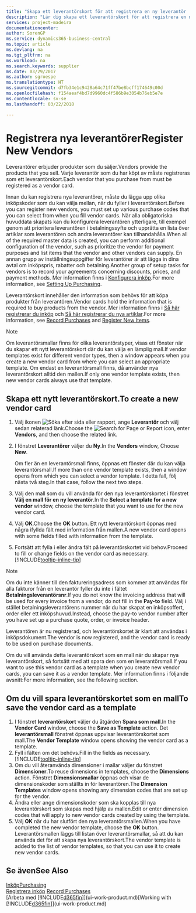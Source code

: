 ```yaml
---
title: "Skapa ett leverantörskort för att registrera en ny leverantör | Microsoft Docs"
description: "Lär dig skapa ett leverantörskort för att registrera en ny leverantör."
services: project-madeira
documentationcenter: 
author: SorenGP
ms.service: dynamics365-business-central
ms.topic: article
ms.devlang: na
ms.tgt_pltfrm: na
ms.workload: na
ms.search.keywords: supplier
ms.date: 03/29/2017
ms.author: sgroespe
ms.translationtype: HT
ms.sourcegitcommit: d7fb34e1c9428a64c71ff47be8bcff174649c00d
ms.openlocfilehash: f154aeaf4bd7d9960dc4f586b9e3054b76eb5e7e
ms.contentlocale: sv-se
ms.lasthandoff: 03/22/2018

---
```

# <a name="register-new-vendors"></a><span data-ttu-id="7335d-103">Registrera nya leverantörer</span><span class="sxs-lookup"><span data-stu-id="7335d-103">Register New Vendors</span></span>
<span data-ttu-id="7335d-104">Leverantörer erbjuder produkter som du säljer.</span><span class="sxs-lookup"><span data-stu-id="7335d-104">Vendors provide the products that you sell.</span></span> <span data-ttu-id="7335d-105">Varje leverantör som du har köpt av måste registreras som ett leverantörskort.</span><span class="sxs-lookup"><span data-stu-id="7335d-105">Each vendor that you purchase from must be registered as a vendor card.</span></span>

<span data-ttu-id="7335d-106">Innan du kan registrera nya leverantörer, måste du lägga upp olika inköpskoder som du kan välja mellan, när du fyller i leverantörskort.</span><span class="sxs-lookup"><span data-stu-id="7335d-106">Before you can register new vendors, you must set up various purchase codes that you can select from when you fill vendor cards.</span></span> <span data-ttu-id="7335d-107">När alla obligatoriska huvuddata skapats kan du konfigurera leverantören ytterligare, till exempel genom att prioritera leverantören i betalningssyfte och upprätta en lista över artiklar som leverantören och andra leverantörer kan tillhandahålla.</span><span class="sxs-lookup"><span data-stu-id="7335d-107">When all of the required master data is created, you can perform additional configuration of the vendor, such as prioritize the vendor for payment purposes and list items that the vendor and other vendors can supply.</span></span> <span data-ttu-id="7335d-108">En annan grupp av inställningsuppgifter för leverantörer är att lägga in dina avtal om inköpspris, rabatter och betalning.</span><span class="sxs-lookup"><span data-stu-id="7335d-108">Another group of setup tasks for vendors is to record your agreements concerning discounts, prices, and payment methods.</span></span> <span data-ttu-id="7335d-109">Mer information finns i [Konfigurera inköp](purchasing-setup-purchasing.md).</span><span class="sxs-lookup"><span data-stu-id="7335d-109">For more information, see [Setting Up Purchasing](purchasing-setup-purchasing.md).</span></span>

<span data-ttu-id="7335d-110">Leverantörskort innehåller den information som behövs för att köpa produkter från leverantören.</span><span class="sxs-lookup"><span data-stu-id="7335d-110">Vendor cards hold the information that is required to buy products from the vendor.</span></span> <span data-ttu-id="7335d-111">Mer information finns i [Så här registrerar du inköp](purchasing-how-record-purchases.md) och [Så här registrerar du nya artiklar](inventory-how-register-new-items.md).</span><span class="sxs-lookup"><span data-stu-id="7335d-111">For more information, see [Record Purchases](purchasing-how-record-purchases.md) and [Register New Items](inventory-how-register-new-items.md).</span></span>

> [!NOTE]  
>   <span data-ttu-id="7335d-112">Om leverantörsmallar finns för olika leverantörstyper, visas ett fönster när du skapar ett nytt leverantörskort där du kan välja en lämplig mall.</span><span class="sxs-lookup"><span data-stu-id="7335d-112">If vendor templates exist for different vendor types, then a window appears when you create a new vendor card from where you can select an appropriate template.</span></span> <span data-ttu-id="7335d-113">Om endast en leverantörsmall finns, då använder nya leverantörskort alltid den mallen.</span><span class="sxs-lookup"><span data-stu-id="7335d-113">If only one vendor template exists, then new vendor cards always use that template.</span></span>

## <a name="to-create-a-new-vendor-card"></a><span data-ttu-id="7335d-114">Skapa ett nytt leverantörskort.</span><span class="sxs-lookup"><span data-stu-id="7335d-114">To create a new vendor card</span></span>
1. <span data-ttu-id="7335d-115">Välj ikonen ![Söka efter sida eller rapport](media/ui-search/search_small.png "Ikonen Söka efter sida eller rapport"), ange **Leverantör** och välj sedan relaterad länk.</span><span class="sxs-lookup"><span data-stu-id="7335d-115">Choose the ![Search for Page or Report](media/ui-search/search_small.png "Search for Page or Report icon") icon, enter **Vendors**, and then choose the related link.</span></span>  
2. <span data-ttu-id="7335d-116">I fönstret **Leverantörer** väljer du **Ny**.</span><span class="sxs-lookup"><span data-stu-id="7335d-116">In the **Vendors** window, Choose **New**.</span></span>

    <span data-ttu-id="7335d-117">Om fler än en leverantörsmall finns, öppnas ett fönster där du kan välja leverantörsmall.</span><span class="sxs-lookup"><span data-stu-id="7335d-117">If more than one vendor template exists, then a window opens from which you can select a vendor template.</span></span> <span data-ttu-id="7335d-118">I detta fall, följ nästa två steg.</span><span class="sxs-lookup"><span data-stu-id="7335d-118">In that case, follow the next two steps.</span></span>
3. <span data-ttu-id="7335d-119">Välj den mall som du vill använda för den nya leverantörskortet i fönstret **Välj en mall för en ny leverantör**.</span><span class="sxs-lookup"><span data-stu-id="7335d-119">In the **Select a template for a new vendor** window, choose the template that you want to use for the new vendor card.</span></span>
4. <span data-ttu-id="7335d-120">Välj **OK**.</span><span class="sxs-lookup"><span data-stu-id="7335d-120">Choose the **OK** button.</span></span> <span data-ttu-id="7335d-121">Ett nytt leverantörskort öppnas med några ifyllda fält med information från mallen.</span><span class="sxs-lookup"><span data-stu-id="7335d-121">A new vendor card opens with some fields filled with information from the template.</span></span>
5. <span data-ttu-id="7335d-122">Fortsätt att fylla i eller ändra fält på leverantörskortet vid behov.</span><span class="sxs-lookup"><span data-stu-id="7335d-122">Proceed to fill or change fields on the vendor card as necessary.</span></span> [!INCLUDE[tooltip-inline-tip](includes/tooltip-inline-tip_md.md)]

> [!NOTE]  
>   <span data-ttu-id="7335d-123">Om du inte känner till den faktureringsadress som kommer att användas för alla fakturor från en leverantör fyller du inte i fältet **Betalningsleverantörsnr**.</span><span class="sxs-lookup"><span data-stu-id="7335d-123">If you do not know the invoicing address that will be used for every invoice from a vendor, do not fill in the **Pay-to** field.</span></span> <span data-ttu-id="7335d-124">Välj i stället betalningsleverantörens nummer när du har skapat en inköpsoffert, order eller ett inköpshuvud.</span><span class="sxs-lookup"><span data-stu-id="7335d-124">Instead, choose the pay-to vendor number after you have set up a purchase quote, order, or invoice header.</span></span>

<span data-ttu-id="7335d-125">Leverantören är nu registrerad, och leverantörskortet är klart att användas i inköpsdokument.</span><span class="sxs-lookup"><span data-stu-id="7335d-125">The vendor is now registered, and the vendor card is ready to be used on purchase documents.</span></span>

<span data-ttu-id="7335d-126">Om du vill använda detta leverantörskort som en mall när du skapar nya leverantörskort, så fortsätt med att spara den som en leverantörsmall.</span><span class="sxs-lookup"><span data-stu-id="7335d-126">If you want to use this vendor card as a template when you create new vendor cards, you can save it as a vendor template.</span></span> <span data-ttu-id="7335d-127">Mer information finns i följande avsnitt:</span><span class="sxs-lookup"><span data-stu-id="7335d-127">For more information, see the following section.</span></span>

## <a name="to-save-the-vendor-card-as-a-template"></a><span data-ttu-id="7335d-128">Om du vill spara leverantörskortet som en mall</span><span class="sxs-lookup"><span data-stu-id="7335d-128">To save the vendor card as a template</span></span>
1. <span data-ttu-id="7335d-129">I fönstret **leverantörskort** väljer du åtgärden **Spara som mall**.</span><span class="sxs-lookup"><span data-stu-id="7335d-129">In the **Vendor Card** window, choose the **Save as Template** action.</span></span> <span data-ttu-id="7335d-130">Det **leverantörsmall** fönstret öppnas uppvisar leverantörskortet som mall.</span><span class="sxs-lookup"><span data-stu-id="7335d-130">The **Vendor Template** window opens showing the vendor card as a template.</span></span>
2. <span data-ttu-id="7335d-131">Fyll i fälten om det behövs.</span><span class="sxs-lookup"><span data-stu-id="7335d-131">Fill in the fields as necessary.</span></span> [!INCLUDE[tooltip-inline-tip](includes/tooltip-inline-tip_md.md)]
3. <span data-ttu-id="7335d-132">Om du vill återanvända dimensioner i mallar väljer du fönstret **Dimensioner**.</span><span class="sxs-lookup"><span data-stu-id="7335d-132">To reuse dimensions in templates, choose the **Dimensions** action.</span></span> <span data-ttu-id="7335d-133">Fönstret **Dimensionsmallar** öppnas och visar de dimensionskoder som ställts in för leverantören.</span><span class="sxs-lookup"><span data-stu-id="7335d-133">The **Dimension Templates** window opens showing any dimension codes that are set up for the vendor.</span></span>
4. <span data-ttu-id="7335d-134">Ändra eller ange dimensionskoder som ska kopplas till nya leverantörskort som skapas med hjälp av mallen.</span><span class="sxs-lookup"><span data-stu-id="7335d-134">Edit or enter dimension codes that will apply to new vendor cards created by using the template.</span></span>
5. <span data-ttu-id="7335d-135">Välj **OK** när du har slutfört den nya leverantörsmallen.</span><span class="sxs-lookup"><span data-stu-id="7335d-135">When you have completed the new vendor template, choose the **OK** button.</span></span>  
   <span data-ttu-id="7335d-136">Leverantörsmallen läggs till listan över leverantörsmallar, så att du kan använda det för att skapa nya leverantörskort.</span><span class="sxs-lookup"><span data-stu-id="7335d-136">The vendor template is added to the list of vendor templates, so that you can use it to create new vendor cards.</span></span>

## <a name="see-also"></a><span data-ttu-id="7335d-137">Se även</span><span class="sxs-lookup"><span data-stu-id="7335d-137">See Also</span></span>
[<span data-ttu-id="7335d-138">Inköp</span><span class="sxs-lookup"><span data-stu-id="7335d-138">Purchasing</span></span>](purchasing-manage-purchasing.md)  
<span data-ttu-id="7335d-139">[Registrera inköp](purchasing-how-record-purchases.md) </span><span class="sxs-lookup"><span data-stu-id="7335d-139">[Record Purchases](purchasing-how-record-purchases.md) </span></span>  
<span data-ttu-id="7335d-140">[Arbeta med [!INCLUDE[d365fin](includes/d365fin_md.md)]](ui-work-product.md)</span><span class="sxs-lookup"><span data-stu-id="7335d-140">[Working with [!INCLUDE[d365fin](includes/d365fin_md.md)]](ui-work-product.md)</span></span>  

